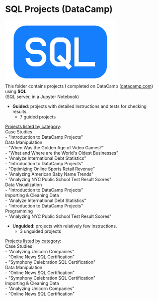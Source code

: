# SQL Projects (DataCamp)  
![SQL Logo](../../assets/SQL.png)<br>This folder contains projects I completed on DataCamp ([datacamp.com](datacamp.com)) using **SQL**<br>(SQL server, in a Jupyter Notebook)

- **Guided**: projects with detailed instructions and tests for checking results.
    - 7 guided projects

<ins>Projects listed by category</ins>:<br>   Case Studies<br>	- "Introduction to DataCamp Projects"<br>   Data Manipulation<br>	- "When Was the Golden Age of Video Games?"<br>	- "What and Where are the World's Oldest Businesses"<br>	- "Analyze International Debt Statistics"<br>	- "Introduction to DataCamp Projects"<br>	- "Optimizing Online Sports Retail Revenue"<br>	- "Analyzing American Baby Name Trends"<br>	- "Analyzing NYC Public School Test Result Scores"<br>   Data Visualization<br>	- "Introduction to DataCamp Projects"<br>   Importing & Cleaning Data<br>	- "Analyze International Debt Statistics"<br>	- "Introduction to DataCamp Projects"<br>   Programming<br>	- "Analyzing NYC Public School Test Result Scores"<br>

- **Unguided**: projects with relatively few instructions.
    - 3 unguided projects
    
<ins>Projects listed by category</ins>:<br>   Case Studies<br>	- "Analyzing Unicorn Companies"<br>	- "Online News SQL Certification"<br>	- "Symphony Celebration SQL Certification"<br>   Data Manipulation<br>	- "Online News SQL Certification"<br>	- "Symphony Celebration SQL Certification"<br>   Importing & Cleaning Data<br>	- "Analyzing Unicorn Companies"<br>	- "Online News SQL Certification"<br>
